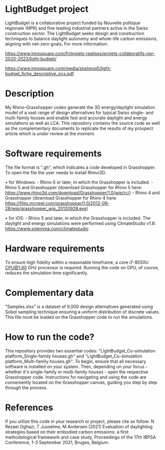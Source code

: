 # LightBudget project
LightBudget is a collaborative project funded by Nouvelle politique régionale (NPR) and five leading industrial partners active in the Swiss construction sector. The LightBudget seeks design and construction techniques to balance daylight autonomy and whole-life carbon emissions, aligning with net-zero goals. For more information:

https://www.innosquare.com/fr/projets-realises/projets-collaboratifs-npr-2020-2023/light-budget/

https://www.innosquare.com/media/zpshevq5/light-budget_fiche_descriptive_pcs.pdf

# Description
My Rhino-Grasshopper codes generate the 3D energy/daylight simulation model of a vast range of design alternatives for typical Swiss single- and multi-family houses and enable fast and accurate daylight and energy simulations as well as LCA. This repository contains the source code as well as the complementary documents to replicate the results of my prospect article which is under review at the moment.

# Software requirements
The file format is ".gh", which indicates a code developed in Grasshopper. To open the file the user needs to install Rhino3D.

• for Windows: - Rhino 6 or later, in which the Grasshopper is included. 
	             - Rhino 5 and Grasshopper (download Grasshopper for Rhino 5 here: https://www.rhino3d.com/download/Grasshopper/1.0/wip/rc/)
		     - Rhino 4 and Grasshopper (download Grasshopper for Rhino 4 here: https://files.mcneel.com/grasshopper/1.0/2012-09-28/wip/grasshopper_wip_20120928.exe)

• for iOS: - Rhino 5 and later, in which the Grasshopper is included.
The daylight and energy simulations were performed using ClimateStudio v1.8: https://www.solemma.com/climatestudio

# Hardware requirements
To ensure high fidelity within a reasonable timeframe, a core i7-8550U CPU@1.80 GHz processor is required. Running the code on GPU, of course, reduces the simulation time significantly.

# Complementary data
"Samples.xlsx" is a dataset of 9,000 design alternatives generated using Sobol sampling technique ensuring a uniform distribution of discrete values. This file must be loaded on the Grasshopper code to run the simulations.

# How to run the code?
This repository provides two essential codes: "LightBudget_Co-simulation platform_Single-family houses.gh" and "LightBudget_Co-simulation platform_Multi-family houses.gh". To begin, ensure that all necessary software is installed on your system. Then, depending on your focus - whether it's single-family or multi-family houses - open the respective Grasshopper code. Instructions for navigating and using the code are conveniently located on the Grasshopper canvas, guiding you step by step through the process. 

# References
If you utilize this code in your research or project, please cite as follow: N Rezaei Oghazi, T Jusselme, M Andersen (2021) Evaluation of daylighting strategies based on their embodied carbon emissions: a first methodological framework and case study, Proceedings of the 17th IBPSA Conference, 1-3 September 2021, Bruges, Belgium.
